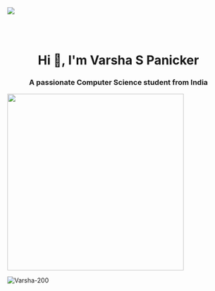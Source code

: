 <img src="https://github.com/Anmol-Baranwal/Cool-GIFs-For-GitHub/assets/74038190/d48893bd-0757-481c-8d7e-ba3e163feae7" />

<br><br>


<h1 align="center">Hi 👋, I'm Varsha S Panicker</h1>
<h3 align="center">A passionate Computer Science student from India</h3>

<img src="https://user-images.githubusercontent.com/74038190/212284158-e840e285-664b-44d7-b79b-e264b5e54825.gif" width="400">

<p align="left"> <img src="https://komarev.com/ghpvc/?username=Varsha-200&label=Profile%20views&color=0e75b6&style=flat" alt="Varsha-200" /> </p>
